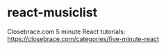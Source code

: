 # react-musiclist
Closebrace.com 5 minute React tutorials: https://closebrace.com/categories/five-minute-react
